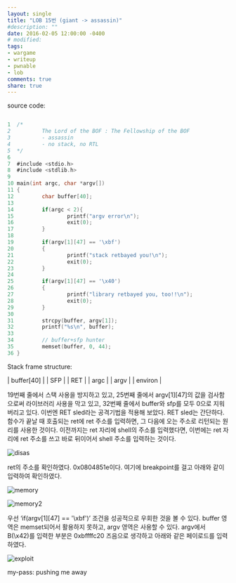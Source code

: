 ```yaml
---
layout: single
title: "LOB 15번 (giant -> assassin)"
#description: ""
date: 2016-02-05 12:00:00 -0400
# modified: 
tags: 
- wargame
- writeup
- pwnable
- lob
comments: true
share: true
---
```


source code:

```c

1  /*
2          The Lord of the BOF : The Fellowship of the BOF
3          - assassin
4          - no stack, no RTL
5  */
6  
7  #include <stdio.h>
8  #include <stdlib.h>
9  
10 main(int argc, char *argv[])
11 {
12         char buffer[40];
13 
14         if(argc < 2){
15                 printf("argv error\n");
16                 exit(0);
17         }
18 
19         if(argv[1][47] == '\xbf')
20         {
21                 printf("stack retbayed you!\n");
22                 exit(0);
23         }
24 
25         if(argv[1][47] == '\x40')
26         {
27                 printf("library retbayed you, too!!\n");
28                 exit(0);
29         }
30 
31         strcpy(buffer, argv[1]);
32         printf("%s\n", buffer);
33 
34         // buffer+sfp hunter
35         memset(buffer, 0, 44);
36 }

```

Stack frame structure:

| buffer[40] |
| SFP |
| RET |
| argc |
| argv |
| environ |

19번째 줄에서 스택 사용을 방지하고 있고, 25번째 줄에서 argv[1][47]의 값을 검사함으로써 라이브러리 사용을 막고 있고, 32번째 줄에서 buffer와 sfp를 모두 0으로 지워버리고 있다. 이번엔 RET sled라는 공격기법을 적용해 보았다.
RET sled는 간단하다. 함수가 끝날 때 호출되는 ret에 ret 주소를 입력하면, 그 다음에 오는 주소로 리턴되는 원리를 사용한 것이다. 이전까지는 ret 자리에 shell의 주소를 입력했다면, 이번에는 ret 자리에 ret 주소를 쓰고 바로 뒤이어서 shell 주소를 입력하는 것이다.

![disas]({{site.url}}{{site.baseurl}}/assets/images/2016-02-05-LOB-15/0.png)

ret의 주소를 확인하였다. 0x0804851e이다. 여기에 breakpoint를 걸고 아래와 같이 입력하여 확인하였다.

![memory]({{site.url}}{{site.baseurl}}/assets/images/2016-02-05-LOB-15/1.png)

![memory2]({{site.url}}{{site.baseurl}}/assets/images/2016-02-05-LOB-15/2.png)

우선 ‘if(argv[1][47] == '\xbf')’ 조건을 성공적으로 우회한 것을 볼 수 있다. buffer 영역은 memset되어서 활용하지 못하고, argv 영역은 사용할 수 있다. argv에서 B(\x42)를 입력한 부분은 0xbffffc20 즈음으로 생각하고 아래와 같은 페이로드를 입력하였다.

![exploit]({{site.url}}{{site.baseurl}}/assets/images/2016-02-05-LOB-15/3.png)


my-pass: pushing me away